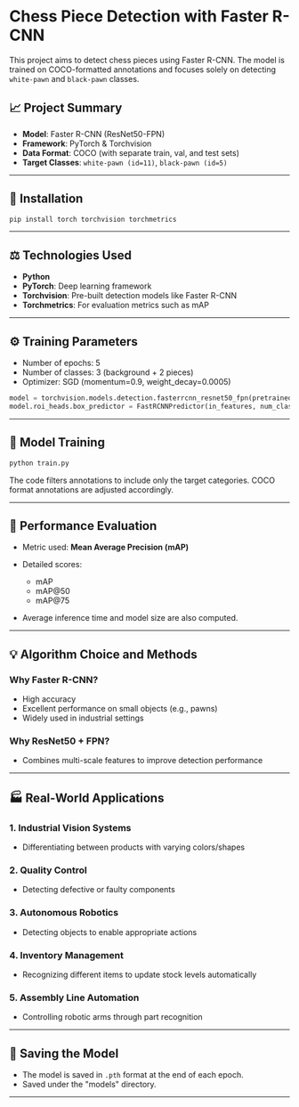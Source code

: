 # Chess Piece Detection with Faster R-CNN

This project aims to detect chess pieces using Faster R-CNN. The model is trained on COCO-formatted annotations and focuses solely on detecting `white-pawn` and `black-pawn` classes.

## 📈 Project Summary

* **Model**: Faster R-CNN (ResNet50-FPN)
* **Framework**: PyTorch & Torchvision
* **Data Format**: COCO (with separate train, val, and test sets)
* **Target Classes**: `white-pawn (id=11)`, `black-pawn (id=5)`

---

## 🔧 Installation

```bash
pip install torch torchvision torchmetrics
```

---

## ⚖️ Technologies Used

* **Python**
* **PyTorch**: Deep learning framework
* **Torchvision**: Pre-built detection models like Faster R-CNN
* **Torchmetrics**: For evaluation metrics such as mAP

---

## ⚙️ Training Parameters

* Number of epochs: 5
* Number of classes: 3 (background + 2 pieces)
* Optimizer: SGD (momentum=0.9, weight\_decay=0.0005)

```python
model = torchvision.models.detection.fasterrcnn_resnet50_fpn(pretrained=True)
model.roi_heads.box_predictor = FastRCNNPredictor(in_features, num_classes)
```

---

## 🔄 Model Training

```bash
python train.py
```

The code filters annotations to include only the target categories. COCO format annotations are adjusted accordingly.

---

## 🔬 Performance Evaluation

* Metric used: **Mean Average Precision (mAP)**
* Detailed scores:

  * mAP
  * mAP\@50
  * mAP\@75
* Average inference time and model size are also computed.

---

## 💡 Algorithm Choice and Methods

### Why Faster R-CNN?

* High accuracy
* Excellent performance on small objects (e.g., pawns)
* Widely used in industrial settings

### Why ResNet50 + FPN?

* Combines multi-scale features to improve detection performance

---

## 🏭 Real-World Applications

### 1. Industrial Vision Systems

* Differentiating between products with varying colors/shapes

### 2. Quality Control

* Detecting defective or faulty components

### 3. Autonomous Robotics

* Detecting objects to enable appropriate actions

### 4. Inventory Management

* Recognizing different items to update stock levels automatically

### 5. Assembly Line Automation

* Controlling robotic arms through part recognition

---

## 📁 Saving the Model

* The model is saved in `.pth` format at the end of each epoch.
* Saved under the "models" directory.

---

